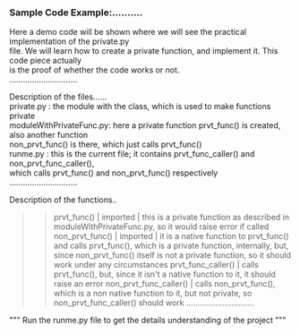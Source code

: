 <h3>Sample Code Example:..........</h3>

Here a demo code will be shown where we will see the practical implementation of the private.py</br>
file. We will learn how to create a private function, and implement it. This code piece actually</br>
is the proof of whether the code works or not.</br>
..............................</br>


Description of the files......</br>
private.py              : the module with the class, which is used to make functions private</br>
moduleWithPrivateFunc.py: here a private function prvt_func() is created, also another function</br>
                            <t>non_prvt_func() is there, which just calls prvt_func()</br>
runme.py                : this is the current file; it contains prvt_func_caller() and non_prvt_func_caller(),</br>
                            which calls prvt_func() and non_prvt_func() respectively</br>
..............................</br>


Description of the functions..</br>
>> prvt_func() | imported     | this is a private function as described in moduleWithPrivateFunc.py,
                                so it would raise error if called
>> non_prvt_func() | imported | it is a native function to prvt_func() and calls prvt_func(), which is
                                a private function, internally, but, since non_prvt_func() itself is not
                                a private function, so it should work under any circumstances
>> prvt_func_caller()         | calls prvt_func(), but, since it isn't a native function to it, it should raise an error
>> non_prvt_func_caller()     | calls non_prvt_func(), which is a non native function to it, but not private, so
                                non_prvt_func_caller() should work
..............................


"""  Run the runme.py file to get the details understanding of the project  """
